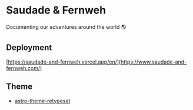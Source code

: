 # Saudade & Fernweh

Documenting our adventures around the world 🌎

## Deployment

[https://saudade-and-fernweh.vercel.app/en/](https://www.saudade-and-fernweh.com/)

## Theme

- [astro-theme-retypeset](https://github.com/radishzzz/astro-theme-retypeset)
